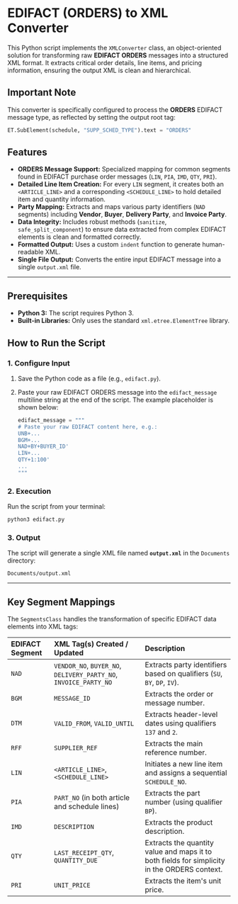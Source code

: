# EDIFACT (ORDERS) to XML Converter

This Python script implements the `XMLConverter` class, an object-oriented solution for transforming raw **EDIFACT ORDERS** messages into a structured XML format. It extracts critical order details, line items, and pricing information, ensuring the output XML is clean and hierarchical.

## Important Note

This converter is specifically configured to process the **ORDERS** EDIFACT message type, as reflected by setting the output root tag:

```python
ET.SubElement(schedule, "SUPP_SCHED_TYPE").text = "ORDERS"
```

## Features

  * **ORDERS Message Support:** Specialized mapping for common segments found in EDIFACT purchase order messages (`LIN`, `PIA`, `IMD`, `QTY`, `PRI`).
  * **Detailed Line Item Creation:** For every `LIN` segment, it creates both an `<ARTICLE_LINE>` and a corresponding `<SCHEDULE_LINE>` to hold detailed item and quantity information.
  * **Party Mapping:** Extracts and maps various party identifiers (`NAD` segments) including **Vendor**, **Buyer**, **Delivery Party**, and **Invoice Party**.
  * **Data Integrity:** Includes robust methods (`sanitize`, `safe_split_component`) to ensure data extracted from complex EDIFACT elements is clean and formatted correctly.
  * **Formatted Output:** Uses a custom `indent` function to generate human-readable XML.
  * **Single File Output:** Converts the entire input EDIFACT message into a single `output.xml` file.

-----

## Prerequisites

  * **Python 3:** The script requires Python 3.
  * **Built-in Libraries:** Only uses the standard `xml.etree.ElementTree` library.

## How to Run the Script

### 1\. Configure Input

1.  Save the Python code as a file (e.g., `edifact.py`).

2.  Paste your raw EDIFACT ORDERS message into the `edifact_message` multiline string at the end of the script. The example placeholder is shown below:

    ```python
    edifact_message = """
    # Paste your raw EDIFACT content here, e.g.:
    UNB+...
    BGM+...
    NAD+BY+BUYER_ID'
    LIN+...
    QTY+1:100'
    ...
    """
    ```

### 2\. Execution

Run the script from your terminal:

```bash
python3 edifact.py
```

### 3\. Output

The script will generate a single XML file named **`output.xml`** in the `Documents` directory:

```
Documents/output.xml
```

-----

## Key Segment Mappings

The `SegmentsClass` handles the transformation of specific EDIFACT data elements into XML tags:

| EDIFACT Segment | XML Tag(s) Created / Updated | Description |
| :--- | :--- | :--- |
| `NAD` | `VENDOR_NO`, `BUYER_NO`, `DELIVERY_PARTY_NO`, `INVOICE_PARTY_NO` | Extracts party identifiers based on qualifiers (`SU`, `BY`, `DP`, `IV`). |
| `BGM` | `MESSAGE_ID` | Extracts the order or message number. |
| `DTM` | `VALID_FROM`, `VALID_UNTIL` | Extracts header-level dates using qualifiers `137` and `2`. |
| `RFF` | `SUPPLIER_REF` | Extracts the main reference number. |
| `LIN` | `<ARTICLE_LINE>`, `<SCHEDULE_LINE>` | Initiates a new line item and assigns a sequential `SCHEDULE_NO`. |
| `PIA` | `PART_NO` (in both article and schedule lines) | Extracts the part number (using qualifier `BP`). |
| `IMD` | `DESCRIPTION` | Extracts the product description. |
| `QTY` | `LAST_RECEIPT_QTY`, `QUANTITY_DUE` | Extracts the quantity value and maps it to both fields for simplicity in the ORDERS context. |
| `PRI` | `UNIT_PRICE` | Extracts the item's unit price. |
